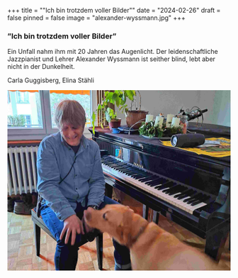 +++
title = "\"Ich bin trotzdem voller Bilder\""
date = "2024-02-26"
draft = false
pinned = false
image = "alexander-wyssmann.jpg"
+++
### ”Ich bin trotzdem voller Bilder”



Ein Unfall nahm ihm mit 20 Jahren das Augenlicht. Der leidenschaftliche Jazzpianist und Lehrer Alexander Wyssmann ist seither blind, lebt aber nicht in der Dunkelheit. 



Carla Guggisberg, Elina Stähli



![Alexander Wyssmann mit seinem treuen Begleiter Garrit. (Bild: Elina Stähli)](alexander-wyssmann.jpg)